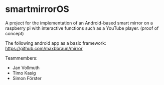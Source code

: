 # smartmirrorOS


A project for the implementation of an Android-based smart mirror on a raspberry pi with interactive functions such as a YouTube player. (proof of concept)


The following android app as a basic framework:
https://github.com/maxbbraun/mirror

Teammembers:
- Jan Vollmuth
- Timo Kasig
- Simon Förster
